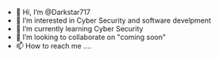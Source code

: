 - 👋 Hi, I’m @Darkstar717
- 👀 I’m interested in Cyber Security and software develpment
- 🌱 I’m currently learning Cyber Security
- 💞️ I’m looking to collaborate on "coming soon"
- 📫 How to reach me ....

<!---
Darkstar717/Darkstar717 is a ✨ special ✨ repository because its `README.md` (this file) appears on your GitHub profile.
You can click the Preview link to take a look at your changes.
--->
